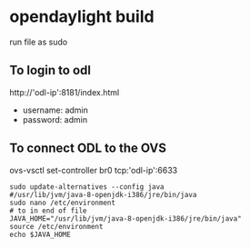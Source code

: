 # opendaylight build

run file as sudo

## To login to odl

http://'odl-ip':8181/index.html
  * username: admin
  * password: admin
  
## To connect ODL to the OVS
ovs-vsctl set-controller br0 tcp:'odl-ip':6633

```
sudo update-alternatives --config java  
#/usr/lib/jvm/java-8-openjdk-i386/jre/bin/java  
sudo nano /etc/environment  
# to in end of file  
JAVA_HOME="/usr/lib/jvm/java-8-openjdk-i386/jre/bin/java"  
source /etc/environment  
echo $JAVA_HOME  
```
